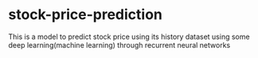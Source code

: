 # stock-price-prediction
This is a model to predict stock price using its history dataset using some deep learning(machine learning) through recurrent neural networks
